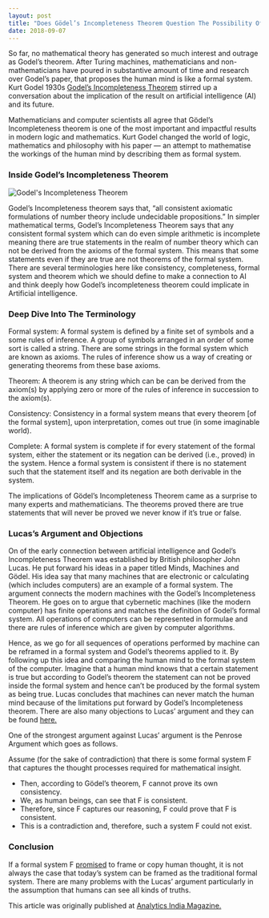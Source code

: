 ```yaml
---
layout: post
title: "Does Gödel’s Incompleteness Theorem Question The Possibility Of Strong AI?"
date: 2018-09-07
---
```


So far, no mathematical theory has generated so much interest and outrage as Godel’s theorem. After Turing machines, mathematicians and non-mathematicians have poured in substantive amount of time and research over Godel’s paper, that proposes the human mind is like a formal system. Kurt Godel 1930s [Godel’s Incompleteness Theorem](https://www.google.com/url?q=https://plato.stanford.edu/entries/goedel-incompleteness/&sa=D&ust=1536312708449000) stirred up a conversation about the implication of the result on artificial intelligence (AI) and its future.

Mathematicians and computer scientists all agree that Gödel’s Incompleteness theorem is one of the most important and impactful results in modern logic and mathematics. Kurt Godel changed the world of logic, mathematics and philosophy with his paper — an attempt to mathematise the workings of the human mind by describing them as formal system.

### Inside Godel’s Incompleteness Theorem

![Godel's Incompleteness Theorem](https://www.analyticsindiamag.com/wp-content/uploads/2018/09/godel-image1.jpg "Godel's Incompleteness Theorem")

Godel’s Incompleteness theorem says that, “all consistent axiomatic formulations of number theory include undecidable propositions.” In simpler mathematical terms, Godel’s Incompleteness Theorem says that any consistent formal system which can do even simple arithmetic is incomplete meaning there are true statements in the realm of number theory which can not be derived from the axioms of the formal system. This means that some statements even if they are true are not theorems of the formal system. There are several terminologies here like consistency, completeness, formal system and theorem which we should define to make a connection to AI and think deeply how Godel’s incompleteness theorem could implicate in Artificial intelligence.

### Deep Dive Into The Terminology

Formal system: A formal system is defined by a finite set of symbols and a some rules of inference. A group of symbols arranged in an order of some sort is called a string. There are some strings in the formal system which are known as axioms. The rules of inference show us a way of creating or generating theorems from these base axioms.

Theorem: A theorem is any string which can be can be derived from the axiom(s) by applying zero or more of the rules of inference in succession to the axiom(s).

Consistency: Consistency in a formal system means that every theorem [of the formal system], upon interpretation, comes out true (in some imaginable world).

Complete: A formal system is complete if for every statement of the formal system, either the statement or its negation can be derived (i.e., proved) in the system. Hence a formal system is consistent if there is no statement such that the statement itself and its negation are both derivable in the system.

The implications of Gödel’s Incompleteness Theorem came as a surprise to many experts and mathematicians. The theorems proved there are true statements that will never be proved we never know if it’s true or false.

### Lucas’s Argument and Objections

On of the early connection between artificial intelligence and Godel’s Incompleteness Theorem was established by British philosopher John Lucas. He put forward his ideas in a paper titled Minds, Machines and Gödel. His idea say that many machines that are electronic or calculating (which includes computers) are an example of a formal system. The argument connects the modern machines with the Godel’s Incompleteness Theorem. He goes on to argue that cybernetic machines (like the modern computer) has finite operations and matches the definition of Godel’s formal system. All operations of computers can be represented in formulae and there are rules of inference which are given by computer algorithms.

Hence, as we go for all sequences of operations performed by machine can be reframed in a formal system and Godel’s theorems applied to it. By following up this idea and comparing the human mind to the formal system of the computer. Imagine that a human mind knows that a certain statement is true but according to Godel’s theorem the statement can not be proved inside the formal system and hence can’t be produced by the formal system as being true. Lucas concludes that machines can never match the human mind because of the limitations put forward by Godel’s Incompleteness theorem. There are also many objections to Lucas’ argument and they can be found [here.](http://www.deepideas.net/godels-incompleteness-theorem-and-its-implications-for-artificial-intelligence/)

One of the strongest argument against Lucas’ argument is the Penrose Argument which goes as follows.

 Assume (for the sake of contradiction) that there is some formal system F that captures the thought processes required for mathematical insight.
 
 + Then, according to Gödel’s theorem, F cannot prove its own consistency.
 + We, as human beings, can see that F is consistent.
 + Therefore, since F captures our reasoning, F could prove that F is consistent.
 + This is a contradiction and, therefore, such a system F could not exist.
 
### Conclusion

If a formal system F [promised](https://www.analyticsindiamag.com/a-requiem-for-alan-turing/) to frame or copy human thought, it is not always the case that today’s system can be framed as the traditional formal system. There are many problems with the Lucas’ argument particularly in the assumption that humans can see all kinds of truths.

This article was originally published at [Analytics India Magazine.](https://analyticsindiamag.com/does-godels-incompleteness-theorem-question-the-possibility-of-strong-ai/)



